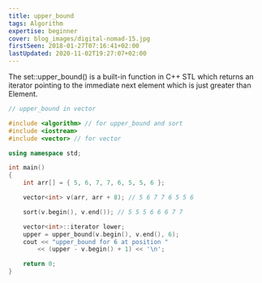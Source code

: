 ```yaml
---
title: upper_bound 
tags: Algorithm
expertise: beginner
cover: blog_images/digital-nomad-15.jpg
firstSeen: 2018-01-27T07:16:41+02:00
lastUpdated: 2020-11-02T19:27:07+02:00
---
```


The set::upper_bound() is a built-in function in C++ STL which returns an iterator pointing to the immediate next element which is just greater than Element.


```cpp
// upper_bound in vector

#include <algorithm> // for upper_bound and sort
#include <iostream>
#include <vector> // for vector

using namespace std;

int main()
{
	int arr[] = { 5, 6, 7, 7, 6, 5, 5, 6 };

	vector<int> v(arr, arr + 8); // 5 6 7 7 6 5 5 6

	sort(v.begin(), v.end()); // 5 5 5 6 6 6 7 7

	vector<int>::iterator lower;
	upper = upper_bound(v.begin(), v.end(), 6);
	cout << "upper_bound for 6 at position "
		<< (upper - v.begin() + 1) << '\n';

	return 0;
}
```

